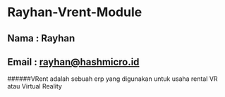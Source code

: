 # Rayhan-Vrent-Module
## Nama  : Rayhan
## Email : rayhan@hashmicro.id
######VRent adalah sebuah erp yang digunakan untuk usaha rental VR atau Virtual Reality
